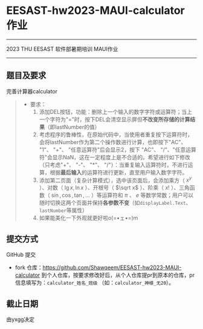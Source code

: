 # EESAST-hw2023-MAUI-calculator 作业

------

2023 THU EESAST 软件部暑期培训 MAUI作业

------

## 题目及要求

完善计算器calculator

> - 要求：
>   1. 添加DEL按钮，功能：删除上一个输入的数字字符或运算符；当上一个字符为"="时，按下DEL会清空显示屏但**不改变所存储的计算结果**（即lastNumber的值）
>   2. 考虑程序的鲁棒性，在原始代码中，当使用者重复按下运算符时，会将lastNumber作为第二个操作数进行计算，也即按下"AC"、 "1"、 "+"、 "任意运算符"后会显示2，按下 "AC"、 "/"、"任意运算符"会显示NaN，这在一定程度上是不合适的。希望进行如下修改（只考虑"+"、 "-"、 "*"、 "/"）：当重复输入运算符时，不进行运算，根据**最后输入**的运算符进行更新，直至用户输入数字字符。
>   3. 添加第二页面（复杂计算模式），选中该页面后，会添加乘方（ $x^y$ ）、对数（ $\lg x,\ln x$ ）、开根号（ $\sqrt x$ ）、阶乘（ $x!$ ）、三角函数（ $\sin,\cos,\tan,...$ ）等运算符和 $\pi$ 、 $e$ 等数学常数；用户可以随时切换这两个页面并保持**各参数不变**（如`displayLabel.Text`、`lastNumber`等属性）
>   4. 如果能美化一下外观就更好啦o(=•ェ•=)m

## 提交方式

GitHub 提交

- fork 仓库：https://github.com/Shawqeem/EESAST-hw2023-MAUI-calculator 到个人仓库，按要求修改好后，从个人仓库提pr到原本的仓库，pr信息填写为：`calculator_姓名_班级` （如：`calculator_神様_无20`）。
## 截止日期

由yxgg决定
